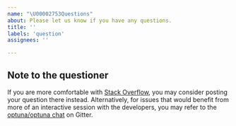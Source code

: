 ```yaml
---
name: "\U00002753Questions"
about: Please let us know if you have any questions.
title: ''
labels: 'question'
assignees: ''

---
```


<!-- Please write your question here. -->

## Note to the questioner

If you are more comfortable with [Stack Overflow], you may consider posting your question there instead.
Alternatively, for issues that would benefit from more of an interactive session with the developers,
you may refer to the [optuna/optuna chat] on Gitter.

[Stack Overflow]: https://stackoverflow.com/questions/tagged/optuna
[optuna/optuna chat]: https://gitter.im/optuna/optuna
[optuna/optuna-jp chat]: https://gitter.im/optuna/optuna-jp

